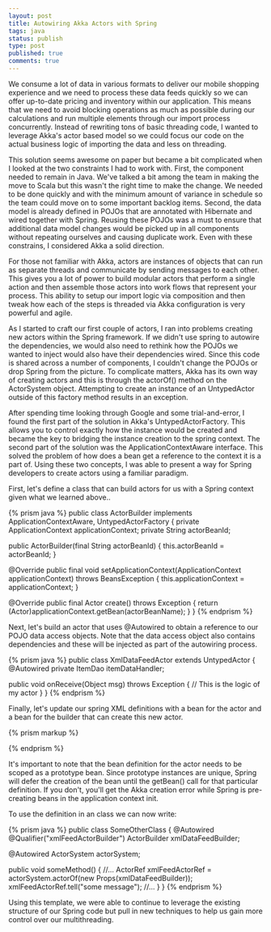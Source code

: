 ```yaml
---
layout: post
title: Autowiring Akka Actors with Spring
tags: java
status: publish
type: post
published: true
comments: true
---
```

We consume a lot of data in various formats to deliver our mobile shopping 
experience and we need to process these data feeds quickly so we can offer 
up-to-date pricing and inventory within our application. This means that we need 
to avoid blocking operations as much as possible during our calculations and run 
multiple elements through our import process concurrently. Instead of rewriting 
tons of basic threading code, I wanted to leverage Akka\'s actor based model so we 
could focus our code on the actual business logic of importing the data and less 
on threading.

This solution seems awesome on paper but became a bit complicated when I looked at 
the two constraints I had to work with. First, the component needed to remain in Java. 
We\'ve talked a bit among the team in making the move to Scala but this wasn\'t the right 
time to make the change. We needed to be done quickly and with the minimum amount of 
variance in schedule so the team could move on to some important backlog items. Second, 
the data model is already defined in POJOs that are annotated with Hibernate and wired 
together with Spring. Reusing these POJOs was a must to ensure that additional data model 
changes would be picked up in all components without repeating ourselves and causing 
duplicate work. Even with these constrains, I considered Akka a solid direction.

<!--EndExcerpt-->

For those not familiar with Akka, actors are instances of objects that can run as separate 
threads and communicate by sending messages to each other. This gives you a lot of power to 
build modular actors that perform a single action and then assemble those actors into work 
flows that represent your process. This ability to setup our import logic via composition 
and then tweak how each of the steps is threaded via Akka configuration is very powerful 
and agile. 

As I started to craft our first couple of actors, I ran into problems creating new actors 
within the Spring framework. If we didn\'t use spring to autowire the dependencies, we would 
also need to rethink how the POJOs we wanted to inject would also have their dependencies 
wired. Since this code is shared across a number of components, I couldn\'t change the POJOs 
or drop Spring from the picture. To complicate matters, Akka has its own way of creating actors 
and this is through the actorOf() method on the ActorSystem object. Attempting to create an 
instance of an UntypedActor outside of this factory method results in an exception. 

After spending time looking through Google and some trial-and-error, I found the first part of 
the solution in Akka\'s UntypedActorFactory. This allows you to control exactly how the instance 
would be created and became the key to bridging the instance creation to the spring context. 
The second part of the solution was the ApplicationContextAware interface. This solved the 
problem of how does a bean get a reference to the context it is a part of. Using these two 
concepts, I was able to present a way for Spring developers to create actors using a familiar 
paradigm. 

First, let\'s define a class that can build actors for us with a Spring context given what we 
learned above..

{% prism java %}
public class ActorBuilder implements  ApplicationContextAware, UntypedActorFactory
{
   private ApplicationContext applicationContext;
   private String actorBeanId;

   public ActorBuilder(final String actorBeanId)
   {
      this.actorBeanId = actorBeanId;
   }

   @Override
   public final void setApplicationContext(ApplicationContext applicationContext) throws BeansException
   {
      this.applicationContext = applicationContext;
   }

   @Override
   public final Actor create() throws Exception 
   {
      return (Actor)applicationContext.getBean(actorBeanName);
   }
}
{% endprism %}

Next, let\'s build an actor that uses @Autowired to obtain a reference to our 
POJO data access objects. Note that the data access object also contains 
dependencies and these will be injected as part of the autowiring process.

{% prism java %}
public class XmlDataFeedActor extends UntypedActor
{
   @Autowired
   private ItemDao itemDataHandler;

   public void onReceive(Object msg) throws Exception
   {
      // This is the logic of my actor
   }
}
{% endprism %}

Finally, let\'s update our spring XML definitions with a bean for the actor and a 
bean  for the builder that can create this new actor.

{% prism markup %}
<!--  ItemDao bean is defined in a base XML conf file imported -->
<bean id="actorSystem" class="akka.actor.ActorSystem" factory-method="create" scope="singleton">
   <constructor-arg value="myapp"/>
</bean>

<bean id="xmlFeedActorBuilder" class="ActorBuilder" scope="singleton">
   <constructor-arg value="xmlFeedActor"/>
</bean>

<bean id="xmlFeedActor" class="XmlDataFeedActor" scope="prototype"/>
{% endprism %}

It\'s important to note that the bean definition for the actor needs to be scoped as 
a prototype bean. Since prototype instances are unique, Spring will defer the creation 
of the bean until the getBean() call for that particular definition. If you don\'t, 
you\'ll get the Akka creation error while Spring is pre-creating beans in the 
application context init.

To use the definition in an class we can now write:

{% prism java %}
public class SomeOtherClass 
{
   @Autowired
   @Qualifier("xmlFeedActorBuilder")
   ActorBuilder xmlDataFeedBuilder;

   @Autowired
   ActorSystem actorSystem;

   public void someMethod()
   {
      //...
      ActorRef xmlFeedActorRef = actorSystem.actorOf(new Props(xmlDataFeedBuilder));
      xmlFeedActorRef.tell("some message");
      //...
   }
}
{% endprism %}

Using this template, we were able to continue to leverage the existing structure of our 
Spring code but pull in new techniques to help us gain more control over our multithreading.

